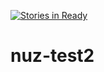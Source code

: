 [![Stories in Ready](https://badge.waffle.io/nuzakat1/nuz-test2.png?label=ready&title=Ready)](https://waffle.io/nuzakat1/nuz-test2)
# nuz-test2